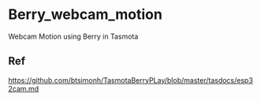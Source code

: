 # Berry_webcam_motion
Webcam Motion using Berry in Tasmota

## Ref
https://github.com/btsimonh/TasmotaBerryPLay/blob/master/tasdocs/esp32cam.md

